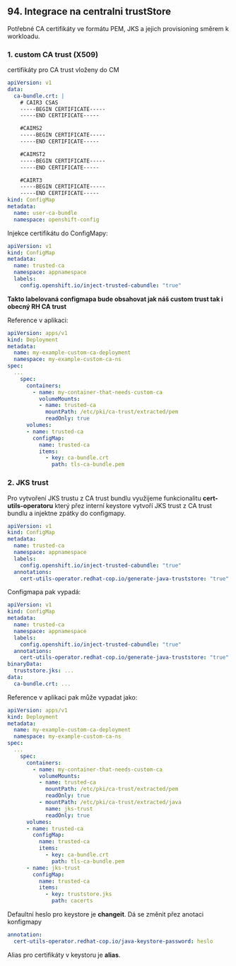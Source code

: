 ## 94. Integrace na centralni trustStore
Potřebné CA certifikáty ve formátu PEM, JKS a jejich provisioning směrem k workloadu.

### 1. custom CA trust (X509)
certifikáty pro CA trust vloženy do CM
```yaml
apiVersion: v1
data:
  ca-bundle.crt: |
    # CAIR3 CSAS
    -----BEGIN CERTIFICATE-----
    -----END CERTIFICATE-----

    #CAIMS2
    -----BEGIN CERTIFICATE-----
    -----END CERTIFICATE-----

    #CAIMST2
    -----BEGIN CERTIFICATE-----
    -----END CERTIFICATE-----

    #CAIRT3
    -----BEGIN CERTIFICATE-----
    -----END CERTIFICATE-----
kind: ConfigMap
metadata:
  name: user-ca-bundle
  namespace: openshift-config
```

Injekce certifikátu do ConfigMapy:
```yaml
apiVersion: v1
kind: ConfigMap
metadata:
  name: trusted-ca
  namespace: appnamespace
  labels:
    config.openshift.io/inject-trusted-cabundle: "true"
```
**Takto labelovaná configmapa bude obsahovat jak náš custom trust tak i obecný RH CA trust**

Reference v aplikaci:
```yaml
apiVersion: apps/v1
kind: Deployment
metadata:
  name: my-example-custom-ca-deployment
  namespace: my-example-custom-ca-ns
spec:
  ...
    spec:
      containers:
        - name: my-container-that-needs-custom-ca
          volumeMounts:
          - name: trusted-ca
            mountPath: /etc/pki/ca-trust/extracted/pem
            readOnly: true
      volumes:
      - name: trusted-ca
        configMap:
          name: trusted-ca
          items:
            - key: ca-bundle.crt
              path: tls-ca-bundle.pem
```
### 2. JKS trust
Pro vytvoření JKS trustu z CA trust bundlu využijeme funkcionalitu **cert-utils-operatoru** který přez interní keystore vytvoří JKS trust z CA trust bundlu a injektne zpátky do configmapy.

```yaml
apiVersion: v1
kind: ConfigMap
metadata:
  name: trusted-ca
  namespace: appnamespace
  labels:
    config.openshift.io/inject-trusted-cabundle: "true"
  annotations:
    cert-utils-operator.redhat-cop.io/generate-java-truststore: "true"
```

Configmapa pak vypadá:
```yaml
apiVersion: v1
kind: ConfigMap
metadata:
  name: trusted-ca
  namespace: appnamespace
  labels:
    config.openshift.io/inject-trusted-cabundle: "true"
  annotations:
    cert-utils-operator.redhat-cop.io/generate-java-truststore: "true"
binaryData:
  truststore.jks: ...
data:
  ca-bundle.crt: ...

```

Reference v aplikaci pak může vypadat jako:

```yaml
apiVersion: apps/v1
kind: Deployment
metadata:
  name: my-example-custom-ca-deployment
  namespace: my-example-custom-ca-ns
spec:
  ...
    spec:
      containers:
        - name: my-container-that-needs-custom-ca
          volumeMounts:
          - name: trusted-ca
            mountPath: /etc/pki/ca-trust/extracted/pem
            readOnly: true
          - mountPath: /etc/pki/ca-trust/extracted/java
            name: jks-trust
            readOnly: true
      volumes:
      - name: trusted-ca
        configMap:
          name: trusted-ca
          items:
            - key: ca-bundle.crt
              path: tls-ca-bundle.pem
      - name: jks-trust
        configMap:
          name: trusted-ca
          items:
            - key: truststore.jks
              path: cacerts
```
Defaultní heslo pro keystore je **changeit**. Dá se změnit přez anotaci konfigmapy
```yaml
annotation:
  cert-utils-operator.redhat-cop.io/java-keystore-password: heslo
```
Alias pro certifikáty v keystoru je **alias**.


